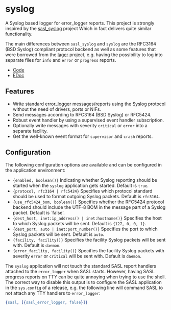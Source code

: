 syslog
======

A Syslog based logger for error_logger reports. This project is strongly
inspired by the [sasl_syslog](http://github.com/travelping/sasl_syslog) project
Which in fact delivers quite similar functionality.

The main differences between `sasl_syslog` and `syslog` are the RFC3164
(BSD Syslog) compliant protocol backend as well as some features that were
borrowed from the [lager](http://github.com/basho/lager) project, e.g. having
the possibility to log into separate files for `info` and `error` or `progress`
reports.

* [Code](http://github.com/schlagert/syslog)
* [EDoc](http://schlagert.github.com/syslog)

Features
--------

* Write standard error_logger messages/reports using the Syslog protocol without
  the need of drivers, ports or NIFs.
* Send messages according to RFC3164 (BSD Syslog) or RFC5424.
* Robust event handler by using a supervised event handler subscription.
* Optionally write messages with severity `critical` or `error` into a separate
  facility.
* Get the well-known event format for `supervisor` and `crash` reports.

Configuration
-------------

The following configuration options are available and can be configured in the
application environment:

* `{enabled, boolean()}`
  Indicating whether Syslog reporting should be started when the `syslog`
  application gets started. Default is `true`.
* `{protocol, rfc3164 | rfc5424}`
  Specifies which protocol standard should be used to format outgoing Syslog
  packets. Default is `rfc3164`.
* `{use_rfc5424_bom, boolean()}`
  Specifies whether the RFC5424 protocol backend should include the UTF-8 BOM in
  the message part of a Syslog packet. Default is `false'.
* `{dest_host, inet:ip_address() | inet:hostname()}`
  Specifies the host to which Syslog packets will be sent. Default is
  `{127, 0, 0, 1}`.
* `{dest_port, auto | inet:port_number()}`
  Specifies the port to which Syslog packets will be sent. Default is `auto`.
* `{facility, facility()}`
  Specifies the facility Syslog packets will be sent with. Default is `daemon`.
* `{error_facility, facility()}`
  Specifies the facility Syslog packets with severity `error` or `critical` will
  be sent with. Default is `daemon`.

The `syslog` application will not touch the standard SASL report handlers
attached to the `error_logger` when SASL starts. However, having SASL progress
reports on TTY can be quite annoying when trying to use the shell. The correct
way to disable this output is to configure the SASL application in the
`sys.config` of a release, e.g. the following line will command SASL to not
attach any TTY handlers to `error_logger`:
```erlang
{sasl, [{sasl_error_logger, false}]}
```
